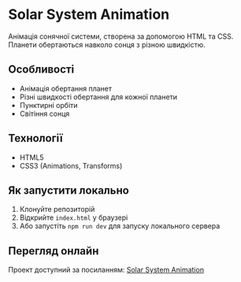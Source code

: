 # Solar System Animation

Анімація сонячної системи, створена за допомогою HTML та CSS. Планети обертаються навколо сонця з різною швидкістю.

## Особливості
- Анімація обертання планет
- Різні швидкості обертання для кожної планети
- Пунктирні орбіти
- Світіння сонця

## Технології
- HTML5
- CSS3 (Animations, Transforms)

## Як запустити локально
1. Клонуйте репозиторій
2. Відкрийте `index.html` у браузері
3. Або запустіть `npm run dev` для запуску локального сервера

## Перегляд онлайн
Проект доступний за посиланням: [Solar System Animation](https://kjaine.github.io/sun-in-ai/) 